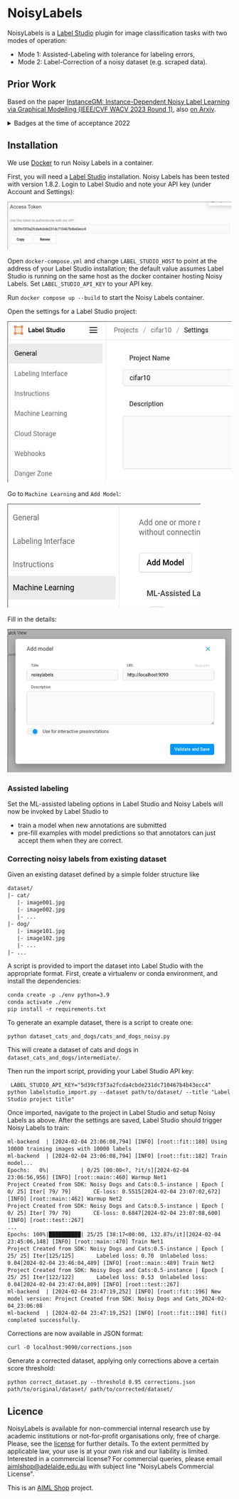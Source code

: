 # NoisyLabels

NoisyLabels is a [Label Studio](https://labelstud.io) plugin for image classification tasks with two modes of operation:  
* Mode 1: Assisted-Labeling with tolerance for labeling errors,
* Mode 2: Label-Correction of a noisy dataset (e.g. scraped data).

## Prior Work

Based on the paper [InstanceGM: Instance-Dependent Noisy Label Learning via Graphical Modelling (IEEE/CVF WACV 2023 Round 1)](https://openaccess.thecvf.com/content/WACV2023/html/Garg_Instance-Dependent_Noisy_Label_Learning_via_Graphical_Modelling_WACV_2023_paper.html), also [on Arxiv](https://arxiv.org/abs/2209.00906).

<details><summary>Badges at the time of acceptance 2022</summary>

[![PWC](https://img.shields.io/endpoint.svg?url=https://paperswithcode.com/badge/instance-dependent-noisy-label-learning-via/learning-with-noisy-labels-on-animal)](https://paperswithcode.com/sota/learning-with-noisy-labels-on-animal?p=instance-dependent-noisy-label-learning-via)

[![PWC](https://img.shields.io/endpoint.svg?url=https://paperswithcode.com/badge/instance-dependent-noisy-label-learning-via/learning-with-noisy-labels-on-cifar-10)](https://paperswithcode.com/sota/learning-with-noisy-labels-on-cifar-10?p=instance-dependent-noisy-label-learning-via)

[![PWC](https://img.shields.io/endpoint.svg?url=https://paperswithcode.com/badge/instance-dependent-noisy-label-learning-via/learning-with-noisy-labels-on-cifar-100)](https://paperswithcode.com/sota/learning-with-noisy-labels-on-cifar-100?p=instance-dependent-noisy-label-learning-via)

[![PWC](https://img.shields.io/endpoint.svg?url=https://paperswithcode.com/badge/instance-dependent-noisy-label-learning-via/learning-with-noisy-labels-on-red)](https://paperswithcode.com/sota/learning-with-noisy-labels-on-red?p=instance-dependent-noisy-label-learning-via)

[![PWC](https://img.shields.io/endpoint.svg?url=https://paperswithcode.com/badge/instance-dependent-noisy-label-learning-via/image-classification-on-red-miniimagenet-40)](https://paperswithcode.com/sota/image-classification-on-red-miniimagenet-40?p=instance-dependent-noisy-label-learning-via)

[![PWC](https://img.shields.io/endpoint.svg?url=https://paperswithcode.com/badge/instance-dependent-noisy-label-learning-via/learning-with-noisy-labels-on-red-1)](https://paperswithcode.com/sota/learning-with-noisy-labels-on-red-1?p=instance-dependent-noisy-label-learning-via)

[![PWC](https://img.shields.io/endpoint.svg?url=https://paperswithcode.com/badge/instance-dependent-noisy-label-learning-via/image-classification-on-red-miniimagenet-60)](https://paperswithcode.com/sota/image-classification-on-red-miniimagenet-60?p=instance-dependent-noisy-label-learning-via)

[![PWC](https://img.shields.io/endpoint.svg?url=https://paperswithcode.com/badge/instance-dependent-noisy-label-learning-via/learning-with-noisy-labels-on-red-2)](https://paperswithcode.com/sota/learning-with-noisy-labels-on-red-2?p=instance-dependent-noisy-label-learning-via)

[![PWC](https://img.shields.io/endpoint.svg?url=https://paperswithcode.com/badge/instance-dependent-noisy-label-learning-via/image-classification-on-red-miniimagenet-80)](https://paperswithcode.com/sota/image-classification-on-red-miniimagenet-80?p=instance-dependent-noisy-label-learning-via)

[![PWC](https://img.shields.io/endpoint.svg?url=https://paperswithcode.com/badge/instance-dependent-noisy-label-learning-via/learning-with-noisy-labels-on-red-3)](https://paperswithcode.com/sota/learning-with-noisy-labels-on-red-3?p=instance-dependent-noisy-label-learning-via)

[![PWC](https://img.shields.io/endpoint.svg?url=https://paperswithcode.com/badge/instance-dependent-noisy-label-learning-via/image-classification-on-red-miniimagenet-20)](https://paperswithcode.com/sota/image-classification-on-red-miniimagenet-20?p=instance-dependent-noisy-label-learning-via)

[![PWC](https://img.shields.io/endpoint.svg?url=https://paperswithcode.com/badge/instance-dependent-noisy-label-learning-via/image-classification-on-clothing1m)](https://paperswithcode.com/sota/image-classification-on-clothing1m?p=instance-dependent-noisy-label-learning-via)
</details>

## Installation

We use [Docker](https://docs.docker.com/) to run Noisy Labels in a container.

First, you will need a [Label Studio](https://labelstud.io) installation. Noisy Labels has been tested with version 1.8.2. Login to Label Studio and note your API key (under Account and Settings):

![API_key](./images/apikey.jpg)

Open `docker-compose.yml` and change `LABEL_STUDIO_HOST` to point at the address of your Label Studio installation; the default value assumes Label Studio is running on the same host as the docker container hosting Noisy Labels. Set `LABEL_STUDIO_API_KEY` to your API key.

Run `docker compose up --build` to start the Noisy Labels container.

Open the settings for a Label Studio project:

![LS_project_settings](./images/ls_project_settings.jpg)

Go to `Machine Learning` and `Add Model`:

![ML_add_model](./images/ml_add_model.jpg)

Fill in the details:

![add_model_modal](./images/add_model_modal.jpg)

### Assisted labeling

Set the ML-assisted labeling options in Label Studio and Noisy Labels will now be invoked by Label Studio to

- train a model when new annotations are submitted
- pre-fill examples with model predictions so that annotators can just accept them when they are correct.

### Correcting noisy labels from existing dataset

Given an existing dataset defined by a simple folder structure like

```
dataset/
|- cat/
   |- image001.jpg
   |- image002.jpg
   |- ...
|- dog/
   |- image101.jpg
   |- image102.jpg
   |- ...
|- ...
```

A script is provided to import the dataset into Label Studio with the appropriate format.
First, create a virtualenv or conda environment, and install the dependencies:

```shell
conda create -p ./env python=3.9
conda activate ./env
pip install -r requirements.txt
```

To generate an example dataset, there is a script to create one:

```shell
python dataset_cats_and_dogs/cats_and_dogs_noisy.py
```

This will create a dataset of cats and dogs in `dataset_cats_and_dogs/intermediate/`.

Then run the import script, providing your Label Studio API key:

```shell
 LABEL_STUDIO_API_KEY="5d39cf3f3a2fcda4cbde231dc710467b4b43ecc4" python labelstudio_import.py --dataset path/to/dataset/ --title "Label Studio project title"
 ```

Once imported, navigate to the project in Label Studio and setup Noisy Labels as above. After the settings are saved, Label Studio should trigger Noisy Labels to train:

```shell
ml-backend  | [2024-02-04 23:06:08,794] [INFO] [root::fit::180] Using 10000 training images with 10000 labels
ml-backend  | [2024-02-04 23:06:08,794] [INFO] [root::fit::182] Train model...
Epochs:   0%|          | 0/25 [00:00<?, ?it/s][2024-02-04 23:06:56,956] [INFO] [root::main::460] Warmup Net1
Project Created from SDK: Noisy Dogs and Cats:0.5-instance | Epoch [  0/ 25] Iter[ 79/ 79]       CE-loss: 0.5515[2024-02-04 23:07:02,672] [INFO] [root::main::462] Warmup Net2
Project Created from SDK: Noisy Dogs and Cats:0.5-instance | Epoch [  0/ 25] Iter[ 79/ 79]       CE-loss: 0.6847[2024-02-04 23:07:08,600] [INFO] [root::test::267]
...
Epochs: 100%|██████████| 25/25 [38:17<00:00, 132.87s/it][2024-02-04 23:45:06,148] [INFO] [root::main::470] Train Net1
Project Created from SDK: Noisy Dogs and Cats:0.5-instance | Epoch [ 25/ 25] Iter[125/125]       Labeled loss: 0.70  Unlabeled loss: 0.04[2024-02-04 23:46:04,489] [INFO] [root::main::489] Train Net2
Project Created from SDK: Noisy Dogs and Cats:0.5-instance | Epoch [ 25/ 25] Iter[122/122]       Labeled loss: 0.53  Unlabeled loss: 0.04[2024-02-04 23:47:04,809] [INFO] [root::test::267]
ml-backend  | [2024-02-04 23:47:19,252] [INFO] [root::fit::196] New model version: Project Created from SDK: Noisy Dogs and Cats_2024-02-04_23:06:08
ml-backend  | [2024-02-04 23:47:19,252] [INFO] [root::fit::198] fit() completed successfully.
```

Corrections are now available in JSON format:

```shell
curl -O localhost:9090/corrections.json
```

Generate a corrected dataset, applying only corrections above a certain score threshold:

```shell
python correct_dataset.py --threshold 0.95 corrections.json path/to/original/dataset/ path/to/corrected/dataset/
```

## Licence

NoisyLabels is available for non-commercial internal research use by academic institutions or not-for-profit organisations only, free of charge. Please, see the [license](./license.txt) for further details. To the extent permitted by applicable law, your use is at your own risk and our liability is limited. Interested in a commercial license? For commercial queries, please email <aimlshop@adelaide.edu.au> with subject line "NoisyLabels Commercial License".


This is an [AIML Shop](https://shop.aiml.team) project.
